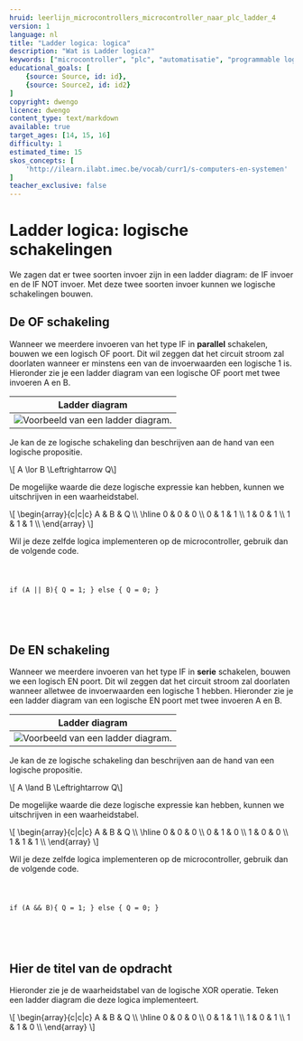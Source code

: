 ```yaml
---
hruid: leerlijn_microcontrollers_microcontroller_naar_plc_ladder_4
version: 1
language: nl
title: "Ladder logica: logica"
description: "Wat is Ladder logica?"
keywords: ["microcontroller", "plc", "automatisatie", "programmable logic controller", "µC", "ladder"]
educational_goals: [
    {source: Source, id: id}, 
    {source: Source2, id: id2}
]
copyright: dwengo
licence: dwengo
content_type: text/markdown
available: true
target_ages: [14, 15, 16]
difficulty: 1
estimated_time: 15
skos_concepts: [
    'http://ilearn.ilabt.imec.be/vocab/curr1/s-computers-en-systemen'
]
teacher_exclusive: false
---
```


# Ladder logica: logische schakelingen

We zagen dat er twee soorten invoer zijn in een ladder diagram: de IF invoer en de IF NOT invoer. Met deze twee soorten invoer kunnen we logische schakelingen bouwen.

## De **OF** schakeling

Wanneer we meerdere invoeren van het type IF in **parallel** schakelen, bouwen we een logisch OF poort. Dit wil zeggen dat het circuit stroom zal doorlaten wanneer er minstens een van de invoerwaarden een logische 1 is. Hieronder zie je een ladder diagram van een logische OF poort met twee invoeren A en B.

| Ladder diagram |
|:---:|
| ![Voorbeeld van een ladder diagram.](images/sample_no_labels.svg "Voorbeeld van een ladder diagram.") | 

Je kan de ze logische schakeling dan beschrijven aan de hand van een logische propositie.

\\[ A \lor B \Leftrightarrow Q\\]

De mogelijke waarde die deze logische expressie kan hebben, kunnen we uitschrijven in een waarheidstabel.

\\[
    \begin{array}{c|c|c}
        A & B & Q \\\\
        \hline 
        0 & 0 & 0 \\\\
        0 & 1 & 1 \\\\
        1 & 0 & 1 \\\\
        1 & 1 & 1 \\\\
    \end{array}
\\]

Wil je deze zelfde logica implementeren op de microcontroller, gebruik dan de volgende code.

<div class="dwengo-content">
    <pre>
<code class="language-cpp" data-filename="filename.cpp">
   
   if (A || B){
        Q = 1;
   } else {
        Q = 0;
   }

</code>
    </pre>
</div>


## De **EN** schakeling

Wanneer we meerdere invoeren van het type IF in **serie** schakelen, bouwen we een logisch EN poort. Dit wil zeggen dat het circuit stroom zal doorlaten wanneer alletwee de invoerwaarden een logische 1 hebben. Hieronder zie je een ladder diagram van een logische EN poort met twee invoeren A en B.

| Ladder diagram |
|:---:|
| ![Voorbeeld van een ladder diagram.](images/and.svg "Voorbeeld van een ladder diagram.") | 

Je kan de ze logische schakeling dan beschrijven aan de hand van een logische propositie.

\\[ A \land B \Leftrightarrow Q\\]

De mogelijke waarde die deze logische expressie kan hebben, kunnen we uitschrijven in een waarheidstabel.

\\[
    \begin{array}{c|c|c}
        A & B & Q \\\\
        \hline 
        0 & 0 & 0 \\\\
        0 & 1 & 0 \\\\
        1 & 0 & 0 \\\\
        1 & 1 & 1 \\\\
    \end{array}
\\]


Wil je deze zelfde logica implementeren op de microcontroller, gebruik dan de volgende code.

<div class="dwengo-content">
    <pre>
<code class="language-cpp" data-filename="filename.cpp">
   
   if (A && B){
        Q = 1;
   } else {
        Q = 0;
   }

</code>
    </pre>
</div>


<div class="dwengo-content assignment">
<h2 class="title">Hier de titel van de opdracht</h2>
<div class="content">
Hieronder zie je de waarheidstabel van de logische XOR operatie. Teken een ladder diagram die deze logica implementeert.

\\[
    \begin{array}{c|c|c}
        A & B & Q \\\\
        \hline 
        0 & 0 & 0 \\\\
        0 & 1 & 1 \\\\
        1 & 0 & 1 \\\\
        1 & 1 & 0 \\\\
    \end{array}
\\]

</div>
</div>